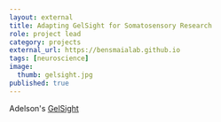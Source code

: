 ```yaml
---
layout: external
title: Adapting GelSight for Somatosensory Research
role: project lead
category: projects
external_url: https://bensmaialab.github.io
tags: [neuroscience]
image:
  thumb: gelsight.jpg
published: true
---
```

Adelson's [GelSight](https://news.mit.edu/2017/gelsight-robots-sense-touch-0605)